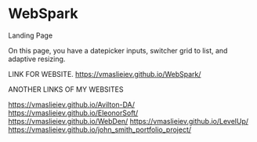 # WebSpark
Landing Page

On this page, you have a datepicker inputs, switcher grid to list, and adaptive resizing.

LINK FOR WEBSITE.
https://vmaslieiev.github.io/WebSpark/

ANOTHER LINKS OF MY WEBSITES

https://vmaslieiev.github.io/Avilton-DA/
https://vmaslieiev.github.io/EleonorSoft/
https://vmaslieiev.github.io/WebDen/
https://vmaslieiev.github.io/LevelUp/
https://vmaslieiev.github.io/john_smith_portfolio_project/
